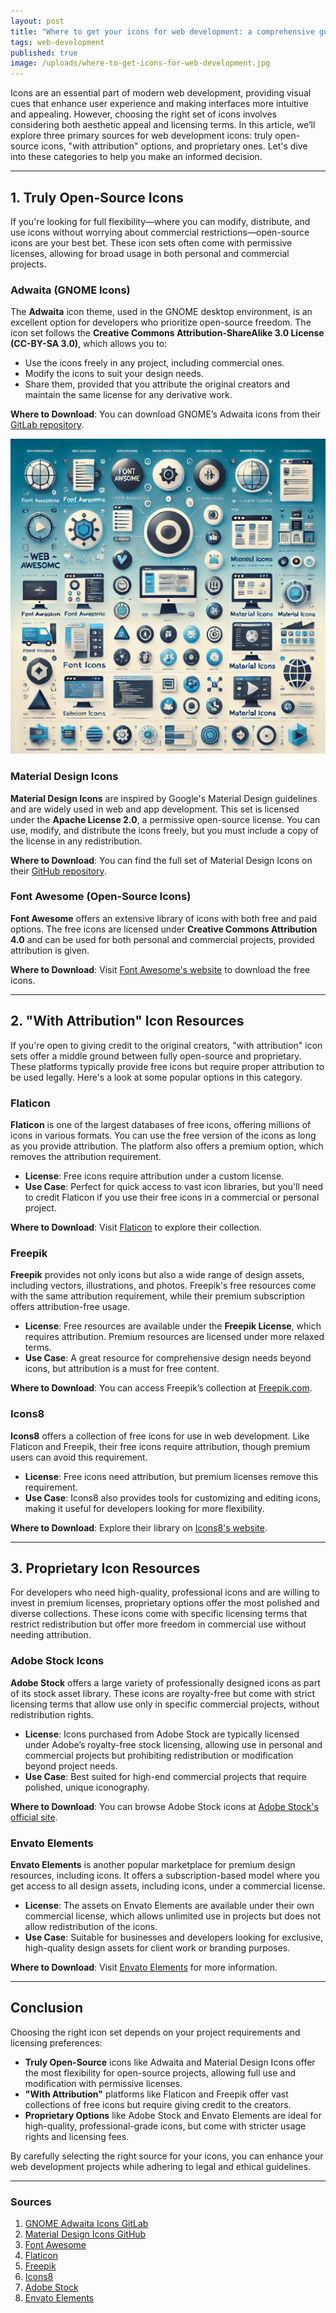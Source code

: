 ```yaml
---
layout: post
title: "Where to get your icons for web development: a comprehensive guide"
tags: web-development
published: true
image: /uploads/where-to-get-icons-for-web-development.jpg
---
```

Icons are an essential part of modern web development, providing visual cues that enhance user experience and making interfaces more intuitive and appealing. However, choosing the right set of icons involves considering both aesthetic appeal and licensing terms. In this article, we’ll explore three primary sources for web development icons: truly open-source icons, "with attribution" options, and proprietary ones. Let's dive into these categories to help you make an informed decision.

---

## 1. **Truly Open-Source Icons**

If you're looking for full flexibility—where you can modify, distribute, and use icons without worrying about commercial restrictions—open-source icons are your best bet. These icon sets often come with permissive licenses, allowing for broad usage in both personal and commercial projects.

### **Adwaita (GNOME Icons)**

The **Adwaita** icon theme, used in the GNOME desktop environment, is an excellent option for developers who prioritize open-source freedom. The icon set follows the **Creative Commons Attribution-ShareAlike 3.0 License (CC-BY-SA 3.0)**, which allows you to:

- Use the icons freely in any project, including commercial ones.
- Modify the icons to suit your design needs.
- Share them, provided that you attribute the original creators and maintain the same license for any derivative work.

**Where to Download**: You can download GNOME’s Adwaita icons from their [GitLab repository](https://gitlab.gnome.org/GNOME/adwaita-icon-theme).

![icons](/uploads/where-to-get-icons-for-web-development.jpg)

### **Material Design Icons**

**Material Design Icons** are inspired by Google's Material Design guidelines and are widely used in web and app development. This set is licensed under the **Apache License 2.0**, a permissive open-source license. You can use, modify, and distribute the icons freely, but you must include a copy of the license in any redistribution.

**Where to Download**: You can find the full set of Material Design Icons on their [GitHub repository](https://github.com/google/material-design-icons).

### **Font Awesome (Open-Source Icons)**

**Font Awesome** offers an extensive library of icons with both free and paid options. The free icons are licensed under **Creative Commons Attribution 4.0** and can be used for both personal and commercial projects, provided attribution is given.

**Where to Download**: Visit [Font Awesome's website](https://fontawesome.com/) to download the free icons.

---

## 2. **"With Attribution" Icon Resources**

If you're open to giving credit to the original creators, "with attribution" icon sets offer a middle ground between fully open-source and proprietary. These platforms typically provide free icons but require proper attribution to be used legally. Here's a look at some popular options in this category.

### **Flaticon**

**Flaticon** is one of the largest databases of free icons, offering millions of icons in various formats. You can use the free version of the icons as long as you provide attribution. The platform also offers a premium option, which removes the attribution requirement.

- **License**: Free icons require attribution under a custom license.
- **Use Case**: Perfect for quick access to vast icon libraries, but you'll need to credit Flaticon if you use their free icons in a commercial or personal project.

**Where to Download**: Visit [Flaticon](https://www.flaticon.com) to explore their collection.

### **Freepik**

**Freepik** provides not only icons but also a wide range of design assets, including vectors, illustrations, and photos. Freepik's free resources come with the same attribution requirement, while their premium subscription offers attribution-free usage.

- **License**: Free resources are available under the **Freepik License**, which requires attribution. Premium resources are licensed under more relaxed terms.
- **Use Case**: A great resource for comprehensive design needs beyond icons, but attribution is a must for free content.

**Where to Download**: You can access Freepik’s collection at [Freepik.com](https://www.freepik.com).

### **Icons8**

**Icons8** offers a collection of free icons for use in web development. Like Flaticon and Freepik, their free icons require attribution, though premium users can avoid this requirement.

- **License**: Free icons need attribution, but premium licenses remove this requirement.
- **Use Case**: Icons8 also provides tools for customizing and editing icons, making it useful for developers looking for more flexibility.

**Where to Download**: Explore their library on [Icons8's website](https://icons8.com).

---

## 3. **Proprietary Icon Resources**

For developers who need high-quality, professional icons and are willing to invest in premium licenses, proprietary options offer the most polished and diverse collections. These icons come with specific licensing terms that restrict redistribution but offer more freedom in commercial use without needing attribution.

### **Adobe Stock Icons**

**Adobe Stock** offers a large variety of professionally designed icons as part of its stock asset library. These icons are royalty-free but come with strict licensing terms that allow use only in specific commercial projects, without redistribution rights.

- **License**: Icons purchased from Adobe Stock are typically licensed under Adobe’s royalty-free stock licensing, allowing use in personal and commercial projects but prohibiting redistribution or modification beyond project needs.
- **Use Case**: Best suited for high-end commercial projects that require polished, unique iconography.

**Where to Download**: You can browse Adobe Stock icons at [Adobe Stock's official site](https://stock.adobe.com).

### **Envato Elements**

**Envato Elements** is another popular marketplace for premium design resources, including icons. It offers a subscription-based model where you get access to all design assets, including icons, under a commercial license.

- **License**: The assets on Envato Elements are available under their own commercial license, which allows unlimited use in projects but does not allow redistribution of the icons.
- **Use Case**: Suitable for businesses and developers looking for exclusive, high-quality design assets for client work or branding purposes.

**Where to Download**: Visit [Envato Elements](https://elements.envato.com) for more information.

---

## Conclusion

Choosing the right icon set depends on your project requirements and licensing preferences:

- **Truly Open-Source** icons like Adwaita and Material Design Icons offer the most flexibility for open-source projects, allowing full use and modification with permissive licenses.
- **"With Attribution"** platforms like Flaticon and Freepik offer vast collections of free icons but require giving credit to the creators.
- **Proprietary Options** like Adobe Stock and Envato Elements are ideal for high-quality, professional-grade icons, but come with stricter usage rights and licensing fees.

By carefully selecting the right source for your icons, you can enhance your web development projects while adhering to legal and ethical guidelines.

---

### Sources
1. [GNOME Adwaita Icons GitLab](https://gitlab.gnome.org/GNOME/adwaita-icon-theme)
2. [Material Design Icons GitHub](https://github.com/google/material-design-icons)
3. [Font Awesome](https://fontawesome.com)
4. [Flaticon](https://www.flaticon.com)
5. [Freepik](https://www.freepik.com)
6. [Icons8](https://icons8.com)
7. [Adobe Stock](https://stock.adobe.com)
8. [Envato Elements](https://elements.envato.com)